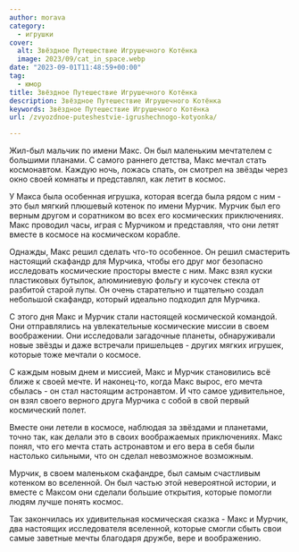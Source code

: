 ```yaml
---
author: morava
category:
  - игрушки
cover:
  alt: Звёздное Путешествие Игрушечного Котёнка
  image: 2023/09/cat_in_space.webp
date: "2023-09-01T11:48:59+00:00"
tag:
  - юмор
title: Звёздное Путешествие Игрушечного Котёнка
description: Звёздное Путешествие Игрушечного Котёнка
keywords: Звёздное Путешествие Игрушечного Котёнка
url: /zvyozdnoe-puteshestvie-igrushechnogo-kotyonka/

---
```

Жил-был мальчик по имени Макс. Он был маленьким мечтателем с большими планами. С самого раннего детства, Макс мечтал стать космонавтом. Каждую ночь, ложась спать, он смотрел на звёзды через окно своей комнаты и представлял, как летит в космос.

У Макса была особенная игрушка, которая всегда была рядом с ним \- это был мягкий плюшевый котенок по имени Мурчик. Мурчик был его верным другом и соратником во всех его космических приключениях. Макс проводил часы, играя с Мурчиком и представляя, что они летят вместе в космосе на космическом корабле.

Однажды, Макс решил сделать что-то особенное. Он решил смастерить настоящий скафандр для Мурчика, чтобы его друг мог безопасно исследовать космические просторы вместе с ним. Макс взял куски пластиковых бутылок, алюминиевую фольгу и кусочек стекла от разбитой старой лупы. Он очень старательно и тщательно создал небольшой скафандр, который идеально подходил для Мурчика.

С этого дня Макс и Мурчик стали настоящей космической командой. Они отправлялись на увлекательные космические миссии в своем воображении. Они исследовали загадочные планеты, обнаруживали новые звёзды и даже встречали пришельцев \- других мягких игрушек, которые тоже мечтали о космосе.

С каждым новым днем и миссией, Макс и Мурчик становились всё ближе к своей мечте. И наконец\-то, когда Макс вырос, его мечта сбылась \- он стал настоящим астронавтом. И что самое удивительное, он взял своего верного друга Мурчика с собой в свой первый космический полет.

Вместе они летели в космосе, наблюдая за звёздами и планетами, точно так, как делали это в своих воображаемых приключениях. Макс понял, что его мечта стать астронавтом и его вера в себя были настолько сильными, что он сделал невозможное возможным.

Мурчик, в своем маленьком скафандре, был самым счастливым котенком во вселенной. Он был частью этой невероятной истории, и вместе с Максом они сделали большие открытия, которые помогли людям лучше понять космос.

Так закончилась их удивительная космическая сказка \- Макс и Мурчик, два настоящих исследователя вселенной, которые смогли сбыть свои самые заветные мечты благодаря дружбе, вере и воображению.

